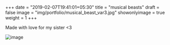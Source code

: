 +++
date = "2019-02-07T19:41:01+05:30"
title = "musical beasts"
draft = false
image = "img/portfolio/musical_beast_var3.jpg"
showonlyimage = true
weight = 1
+++

Made with love for my sister <3

![image](/img/portfolio/musical_beast_var3.jpg)

<!-- ![image_1](/img/portfolio/closeups/musical_beast_var3.jpg) -->
